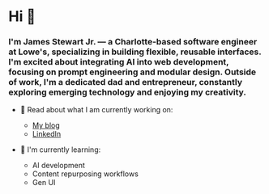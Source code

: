 # Hi 👋

### I'm James Stewart Jr. — a Charlotte-based software engineer at Lowe's, specializing in building flexible, reusable interfaces. I'm excited about integrating AI into web development, focusing on prompt engineering and modular design. Outside of work, I'm a dedicated dad and entrepreneur, constantly exploring emerging technology and enjoying my creativity.

- 🔭 Read about what I am currently working on:
  - [My blog](https://www.jamestewartjr.com/blog)
  - [LinkedIn](https://www.linkedin.com/in/jamestewartjr/)

- 🌱 I'm currently learning:
  - AI development
  - Content repurposing workflows
  - Gen UI
